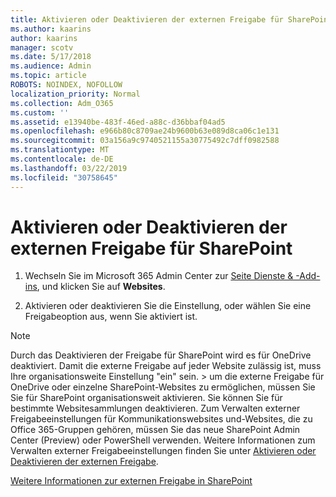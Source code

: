 ```yaml
---
title: Aktivieren oder Deaktivieren der externen Freigabe für SharePoint
ms.author: kaarins
author: kaarins
manager: scotv
ms.date: 5/17/2018
ms.audience: Admin
ms.topic: article
ROBOTS: NOINDEX, NOFOLLOW
localization_priority: Normal
ms.collection: Adm_O365
ms.custom: ''
ms.assetid: e13940be-483f-46ed-a88c-d36bbaf04ad5
ms.openlocfilehash: e966b80c8709ae24b9600b63e089d8ca06c1e131
ms.sourcegitcommit: 03a156a9c9740521155a30775492c7dff0982588
ms.translationtype: MT
ms.contentlocale: de-DE
ms.lasthandoff: 03/22/2019
ms.locfileid: "30758645"
---
```

# <a name="turn-external-sharing-on-or-off-for-sharepoint"></a>Aktivieren oder Deaktivieren der externen Freigabe für SharePoint

1. Wechseln Sie im Microsoft 365 Admin Center zur [Seite Dienste &amp; -Add-ins](https://portal.office.com/adminportal/home#/Settings/ServicesAndAddIns), und klicken Sie auf **Websites**.
    
2. Aktivieren oder deaktivieren Sie die Einstellung, oder wählen Sie eine Freigabeoption aus, wenn Sie aktiviert ist.
    
> [!NOTE]
> Durch das Deaktivieren der Freigabe für SharePoint wird es für OneDrive deaktiviert. Damit die externe Freigabe auf jeder Website zulässig ist, muss Ihre organisationsweite Einstellung "ein" sein. > um die externe Freigabe für OneDrive oder einzelne SharePoint-Websites zu ermöglichen, müssen Sie Sie für SharePoint organisationsweit aktivieren. Sie können Sie für bestimmte Websitesammlungen deaktivieren. Zum Verwalten externer Freigabeeinstellungen für Kommunikationswebsites und-Websites, die zu Office 365-Gruppen gehören, müssen Sie das neue SharePoint Admin Center (Preview) oder PowerShell verwenden. Weitere Informationen zum Verwalten externer Freigabeeinstellungen finden Sie unter [Aktivieren oder Deaktivieren der externen Freigabe](https://go.microsoft.com/fwlink/?linkid=866426). 
  
[Weitere Informationen zur externen Freigabe in SharePoint](https://go.microsoft.com/fwlink/?linkid=734908)
  

